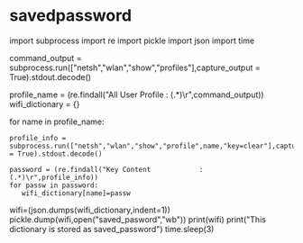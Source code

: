 # savedpassword
import subprocess
import re
import pickle
import json
import time

command_output = subprocess.run(["netsh","wlan","show","profiles"],capture_output = True).stdout.decode()

profile_name = (re.findall("All User Profile     : (.*)\r",command_output))
wifi_dictionary = {}

for name in profile_name:

    profile_info = subprocess.run(["netsh","wlan","show","profile",name,"key=clear"],capture_output = True).stdout.decode()

    password = (re.findall("Key Content            : (.*)\r",profile_info))
    for passw in password:
       wifi_dictionary[name]=passw
wifi=(json.dumps(wifi_dictionary,indent=1))
pickle.dump(wifi,open("saved_pasword","wb"))
print(wifi)
print("This dictionary is stored as saved_password")
time.sleep(3)
